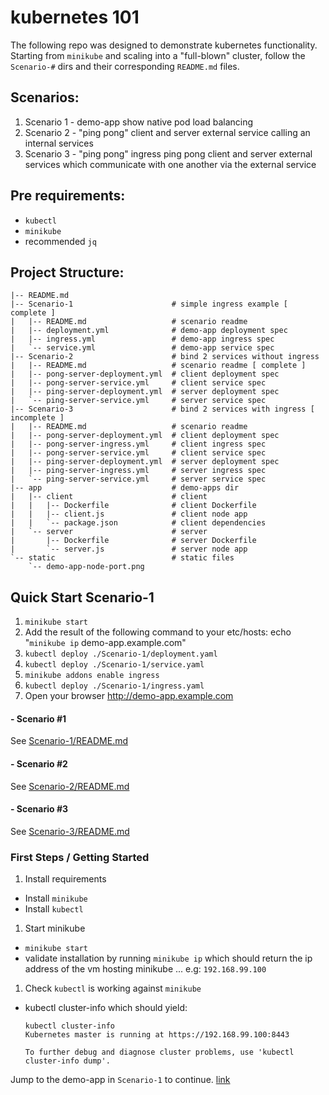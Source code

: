 # kubernetes 101

The following repo was designed to demonstrate kubernetes functionality.
Starting from `minikube` and scaling into a "full-blown" cluster, follow the `Scenario-#` dirs and their corresponding `README.md` files.

## Scenarios:

1. Scenario 1 - demo-app show native pod load balancing
2. Scenario 2 - "ping pong" client and server external service calling an internal services
3. Scenario 3 - "ping pong" ingress ping pong client and server external services which communicate with one another via the external service

## Pre requirements:
- `kubectl`
- `minikube`
- recommended `jq`

## Project Structure:

```
|-- README.md
|-- Scenario-1                      # simple ingress example [ complete ]
|   |-- README.md                   # scenario readme
|   |-- deployment.yml              # demo-app deployment spec
|   |-- ingress.yml                 # demo-app ingress spec
|   `-- service.yml                 # demo-app service spec
|-- Scenario-2                      # bind 2 services without ingress
|   |-- README.md                   # scenario readme [ complete ]
|   |-- pong-server-deployment.yml  # client deployment spec
|   |-- pong-server-service.yml     # client service spec
|   |-- ping-server-deployment.yml  # server deployment spec
|   `-- ping-server-service.yml     # server service spec
|-- Scenario-3                      # bind 2 services with ingress [ incomplete ]
|   |-- README.md                   # scenario readme
|   |-- pong-server-deployment.yml  # client deployment spec
|   |-- pong-server-ingress.yml     # client ingress spec
|   |-- pong-server-service.yml     # client service spec
|   |-- ping-server-deployment.yml  # server deployment spec
|   |-- ping-server-ingress.yml     # server ingress spec
|   `-- ping-server-service.yml     # server service spec
|-- app                             # demo-apps dir
|   |-- client                      # client
|   |   |-- Dockerfile              # client Dockerfile
|   |   |-- client.js               # client node app
|   |   `-- package.json            # client dependencies
|   `-- server                      # server
|       |-- Dockerfile              # server Dockerfile
|       `-- server.js               # server node app
`-- static                          # static files
    `-- demo-app-node-port.png
```

## Quick Start Scenario-1

1. `minikube start`
1. Add the result of the following command to your etc/hosts:
   echo "`minikube ip` demo-app.example.com"
1. `kubectl deploy ./Scenario-1/deployment.yaml`
1. `kubectl deploy ./Scenario-1/service.yaml`
1. `minikube addons enable ingress`
1. `kubectl deploy ./Scenario-1/ingress.yaml`
1. Open your browser http://demo-app.example.com


#### - Scenario #1

See [Scenario-1/README.md](../Scenario-1/README.md)

#### - Scenario #2
See [Scenario-2/README.md](../Scenario-2/README.md)


#### - Scenario #3
See [Scenario-3/README.md](../Scenario-3/README.md)

### First Steps / Getting Started

1. Install requirements
  - Install `minikube`
  - Install `kubectl`
1. Start minikube
  - `minikube start`
  - validate installation by running `minikube ip` which should return the ip address of the vm hosting minikube ...
  e.g: `192.168.99.100`

1. Check `kubectl` is working against `minikube`
  - kubectl cluster-info which should yield:
    ```
    kubectl cluster-info
    Kubernetes master is running at https://192.168.99.100:8443

    To further debug and diagnose cluster problems, use 'kubectl cluster-info dump'.
    ```

Jump to the demo-app in `Scenario-1` to continue. [link](../Scenario-1/README.md)
